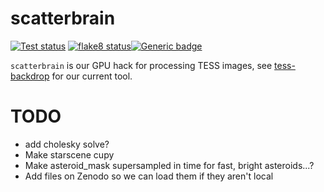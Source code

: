 # scatterbrain
<a href="https://github.com/christinahedges/scatterbrain/workflows/tests.yml"><img src="https://github.com/christinahedges/scatterbrain/workflows/pytest/badge.svg" alt="Test status"/></a> <a href="https://github.com/christinahedges/scatterbrain/workflows/flake8.yml"><img src="https://github.com/christinahedges/scatterbrain/workflows/flake8/badge.svg" alt="flake8 status"/></a>[![Generic badge](https://img.shields.io/badge/documentation-live-blue.svg)](https://christinahedges.github.io/scatterbrain)

`scatterbrain` is our GPU hack for processing TESS images, see [tess-backdrop](https://ssdatalab.github.io/tess-backdrop/) for our current tool.

# TODO

* add cholesky solve?
* Make starscene cupy
* Make asteroid_mask supersampled in time for fast, bright asteroids...?
* Add files on Zenodo so we can load them if they aren't local

